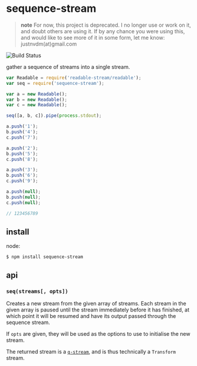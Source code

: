# sequence-stream

> **note** For now, this project is deprecated. I no longer use or work on it, and doubt others are using it. If by any chance you were using this, and would like to see more of it in some form, let me know: justnvdm(at)gmail.com

![Build Status](https://api.travis-ci.org/justinvdm/sequence-stream.png)

gather a sequence of streams into a single stream.


```javascript
var Readable = require('readable-stream/readable');
var seq = require('sequence-stream');

var a = new Readable();
var b = new Readable(); 
var c = new Readable();

seq([a, b, c]).pipe(process.stdout);

a.push('1');
b.push('4');
c.push('7');

a.push('2');
b.push('5');
c.push('8');

a.push('3');
b.push('6');
c.push('9');

a.push(null);
b.push(null);
c.push(null);

// 123456789
```


## install

node:

```
$ npm install sequence-stream
```


## api

### `seq(streams[, opts])`

Creates a new stream from the given array of streams. Each stream in the given array is paused until the stream immediately before it has finished, at which point it will be resumed and have its output passed through the sequence stream.

If `opts` are given, they will be used as the options to use to initialise the new stream.

The returned stream is a [`q-stream`](https://github.com/justinvdm/q-stream), and is thus technically a `Transform` stream.
